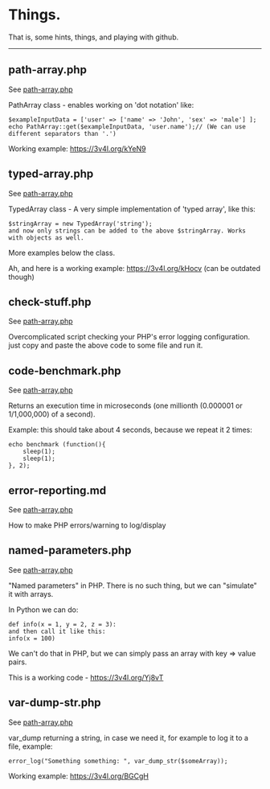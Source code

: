 # Things.

That is, some hints, things, and playing with github.

---

## path-array.php

See [path-array.php](path-array.php)

PathArray class - enables working on 'dot notation'  like:
```
$exampleInputData = ['user' => ['name' => 'John', 'sex' => 'male'] ];
echo PathArray::get($exampleInputData, 'user.name');// (We can use different separators than '.')
```

Working example: https://3v4l.org/kYeN9


## typed-array.php 

See [path-array.php](typed-array.php)

TypedArray class - A very simple implementation of 'typed array', like this:

```
$stringArray = new TypedArray('string');
and now only strings can be added to the above $stringArray. Works with objects as well.
```

More examples below the class.

Ah, and here is a working example: https://3v4l.org/kHocv (can be outdated though)


## check-stuff.php

See [path-array.php](check-stuff.php)

Overcomplicated script checking your PHP's error logging configuration.
just copy and paste the above code to some file and run it.


## code-benchmark.php

See [path-array.php](code-benchmark.php)

Returns an execution time in microseconds (one millionth (0.000001 or 1/1,000,000) of a second). 

Example: this should take about 4 seconds, because we repeat it 2 times: 
```
echo benchmark (function(){
    sleep(1);
    sleep(1);
}, 2);
```

## error-reporting.md

See [path-array.php](error-reporting.md)

How to make PHP errors/warning to log/display

## named-parameters.php

See [path-array.php](named-parameters.php)

"Named parameters" in PHP. There is no such thing, but we can "simulate" it with arrays.

In Python we can do:
```
def info(x = 1, y = 2, z = 3):
and then call it like this:
info(x = 100)
```
We can't do that in PHP, but we can simply pass an array with key => value pairs.

This is a working code - https://3v4l.org/Yj8vT

## var-dump-str.php

See [path-array.php](var-dump-str.php)

var_dump returning a string, in case we need it, for example to log it to a file, example:

``` 
error_log("Something something: ", var_dump_str($someArray)); 
```
Working example: https://3v4l.org/BGCgH
